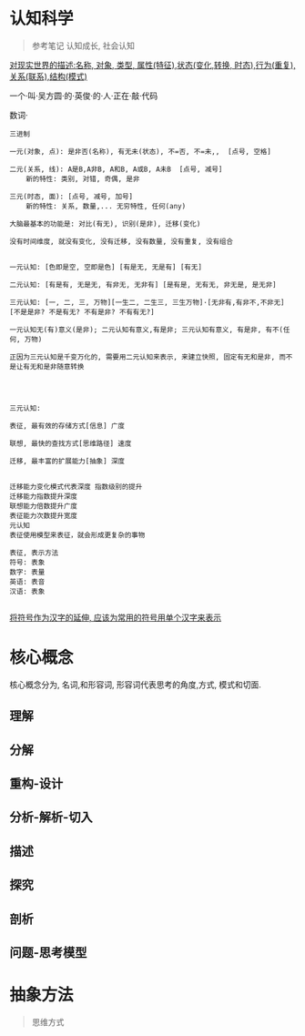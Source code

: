# 认知科学

> 参考笔记 认知成长, 社会认知

<u>对现实世界的描述:名称, 对象, 类型, 属性(特征),状态(变化,转换, 时态),行为(重复), 关系(联系),结构(模式)</u>

一个·叫·吴方圆·的·英俊·的·人·正在·敲·代码



数词·

```text
三进制

一元(对象, 点): 是非否(名称), 有无未(状态), 不=否, 不=未,,  [点号, 空格]

二元(关系, 线): A是B,A非B, A和B, A或B, A未B  [点号, 减号]
	新的特性: 类别, 对错, 奇偶, 是非

三元(时态, 面): [点号, 减号, 加号]
	新的特性: 关系, 数量,... 无穷特性, 任何(any)

大脑最基本的功能是: 对比(有无), 识别(是非), 迁移(变化)

没有时间维度, 就没有变化, 没有迁移, 没有数量, 没有重复, 没有组合


一元认知: [色即是空, 空即是色] [有是无, 无是有] [有无]

二元认知: [有是有, 无是无, 有非无, 无非有] [是有是, 无有无, 非无是, 是无非]

三元认知: [一, 二, 三, 万物][一生二, 二生三, 三生万物]·[无非有,有非不,不非无] [不是是非? 不是有无? 不有是非? 不有有无?]

一元认知无(有)意义(是非); 二元认知有意义,有是非; 三元认知有意义, 有是非, 有不(任何, 万物) 

正因为三元认知是千变万化的, 需要用二元认知来表示, 来建立快照, 固定有无和是非, 而不是让有无和是非随意转换




三元认知: 

表征, 最有效的存储方式[信息] 广度

联想, 最快的查找方式[思维路径] 速度

迁移, 最丰富的扩展能力[抽象] 深度


迁移能力变化模式代表深度 指数级别的提升
迁移能力指数提升深度
联想能力倍数提升广度
表征能力次数提升宽度
元认知
表征使用模型来表征，就会形成更复杂的事物

```

```text
表征, 表示方法
符号: 表象 
数字: 表量
英语: 表音
汉语: 表象


```

<u>将符号作为汉字的延伸, 应该为常用的符号用单个汉字来表示</u>



# 核心概念

核心概念分为, 名词,和形容词, 形容词代表思考的角度,方式, 模式和切面.

## 理解

## 分解

## 重构-设计

## 分析-解析-切入

## 描述

## 探究

## 剖析

## 问题-思考模型



# 抽象方法

> 思维方式

